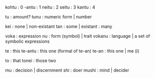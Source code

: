 kohtu : 0
-antu : 1
neitu : 2
seitu : 3
kantu : 4

tu : amount?
tunu : numeric form | number

kei : none | non-existant
tan : some | existant
 : many

voka : expression
nu : form (symbol) | trait
vokanu : language | a set of symbolic expressions

te : this
te-antu : this one (formal of te-an)
te-an : this one | me (i)

to : that
tonei : those two

mu : decision | discernment
shi : doer
mushi : mind | decider
